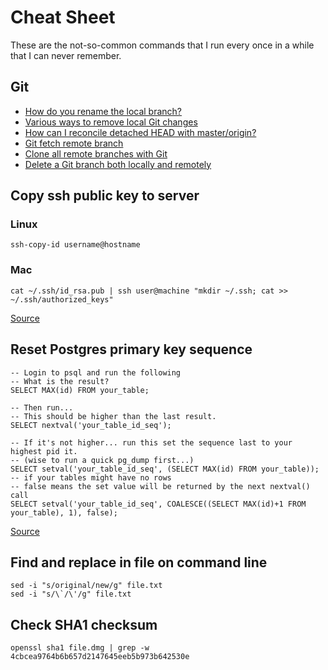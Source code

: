 # Cheat Sheet

These are the not-so-common commands that I run every once in a while that I can never remember.

## Git

* [How do you rename the local branch?](https://stackoverflow.com/questions/6591213/how-do-you-rename-the-local-branch)
* [Various ways to remove local Git changes](https://stackoverflow.com/questions/22620393/various-ways-to-remove-local-git-changes)
* [How can I reconcile detached HEAD with master/origin?](https://stackoverflow.com/questions/5772192/how-can-i-reconcile-detached-head-with-master-origin)
* [Git fetch remote branch](https://stackoverflow.com/questions/9537392/git-fetch-remote-branch)
* [Clone all remote branches with Git](https://stackoverflow.com/questions/67699/clone-all-remote-branches-with-git)
* [Delete a Git branch both locally and remotely](https://stackoverflow.com/questions/2003505/delete-a-git-branch-both-locally-and-remotely)

## Copy ssh public key to server

### Linux
```
ssh-copy-id username@hostname
```

### Mac
```
cat ~/.ssh/id_rsa.pub | ssh user@machine "mkdir ~/.ssh; cat >> ~/.ssh/authorized_keys"
```

[Source](http://www.commandlinefu.com/commands/view/188/copy-your-ssh-public-key-to-a-server-from-a-machine-that-doesnt-have-ssh-copy-id)

## Reset Postgres primary key sequence

```
-- Login to psql and run the following
-- What is the result?
SELECT MAX(id) FROM your_table;

-- Then run...
-- This should be higher than the last result.
SELECT nextval('your_table_id_seq');

-- If it's not higher... run this set the sequence last to your highest pid it.
-- (wise to run a quick pg_dump first...)
SELECT setval('your_table_id_seq', (SELECT MAX(id) FROM your_table));
-- if your tables might have no rows
-- false means the set value will be returned by the next nextval() call    
SELECT setval('your_table_id_seq', COALESCE((SELECT MAX(id)+1 FROM your_table), 1), false);
```

[Source](https://stackoverflow.com/questions/244243/how-to-reset-postgres-primary-key-sequence-when-it-falls-out-of-sync)

## Find and replace in file on command line

```
sed -i "s/original/new/g" file.txt
sed -i "s/\`/\'/g" file.txt
```

## Check SHA1 checksum

```
openssl sha1 file.dmg | grep -w 4cbcea9764b6b657d2147645eeb5b973b642530e
```
